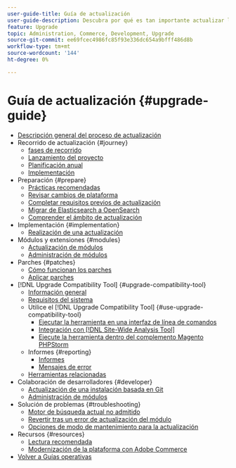 ```yaml
---
user-guide-title: Guía de actualización
user-guide-description: Descubra por qué es tan importante actualizar la aplicación de Adobe Commerce y cómo planificar y ejecutar correctamente una actualización.
feature: Upgrade
topic: Administration, Commerce, Development, Upgrade
source-git-commit: ee69fcec4986fc85f93e336dc654a9bfff486d8b
workflow-type: tm+mt
source-wordcount: '144'
ht-degree: 0%

---
```



# Guía de actualización {#upgrade-guide}

- [Descripción general del proceso de actualización](overview.md)
- Recorrido de actualización {#journey}
   - [fases de recorrido](journey/phases.md)
   - [Lanzamiento del proyecto](journey/project-launch.md)
   - [Planificación anual](journey/annual-planning.md)
   - [Implementación](journey/implementation.md)
- Preparación {#prepare}
   - [Prácticas recomendadas](prepare/best-practices.md)
   - [Revisar cambios de plataforma](prepare/platform-changes.md)
   - [Completar requisitos previos de actualización](prepare/prerequisites.md)
   - [Migrar de Elasticsearch a OpenSearch](prepare/opensearch-migration.md)
   - [Comprender el ámbito de actualización](prepare/scope.md)
- Implementación {#implementation}
   - [Realización de una actualización](implementation/perform-upgrade.md)
- Módulos y extensiones {#modules}
   - [Actualización de módulos](modules/upgrade.md)
   - [Administración de módulos](modules/manage.md)
- Parches {#patches}
   - [Cómo funcionan los parches](patches/overview.md)
   - [Aplicar parches](patches/apply.md)
- [!DNL Upgrade Compatibility Tool] {#upgrade-compatibility-tool}
   - [Información general](upgrade-compatibility-tool/overview.md)
   - [Requisitos del sistema](upgrade-compatibility-tool/prerequisites.md)
   - Utilice el [!DNL Upgrade Compatibility Tool] {#use-upgrade-compatibility-tool}
      - [Ejecutar la herramienta en una interfaz de línea de comandos](upgrade-compatibility-tool/run.md)
      - [Integración con [!DNL Site-Wide Analysis Tool]](upgrade-compatibility-tool/integrate-analysis-tool.md)
      - [Ejecute la herramienta dentro del complemento Magento PHPStorm](upgrade-compatibility-tool/run-configuration-phpstorm-plugin.md)
   - Informes {#reporting}
      - [Informes](upgrade-compatibility-tool/reports.md)
      - [Mensajes de error](upgrade-compatibility-tool/error-messages.md)
   - [Herramientas relacionadas](upgrade-compatibility-tool/related-tools.md)
- Colaboración de desarrolladores {#developer}
   - [Actualización de una instalación basada en Git](developer/git-installs.md)
   - [Administración de módulos](developer/manage-modules.md)
- Solución de problemas {#troubleshooting}
   - [Motor de búsqueda actual no admitido](troubleshooting/search-engine-not-supported.md)
   - [Revertir tras un error de actualización del módulo](troubleshooting/roll-back-after-update-failure.md)
   - [Opciones de modo de mantenimiento para la actualización](troubleshooting/maintenance-mode-options.md)
- Recursos {#resources}
   - [Lectura recomendada](resources/recommended-reading.md)
   - [Modernización de la plataforma con Adobe Commerce](resources/recommended-upgrade-paths.md)
- [Volver a Guías operativas](https://experienceleague.adobe.com/docs/commerce-operations/operational-guides/home.html)
